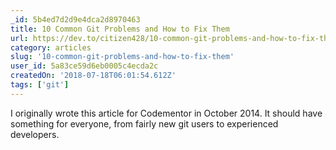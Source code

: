 ```yaml
---
_id: 5b4ed7d2d9e4dca2d8970463
title: 10 Common Git Problems and How to Fix Them
url: https://dev.to/citizen428/10-common-git-problems-and-how-to-fix-them-234o
category: articles
slug: '10-common-git-problems-and-how-to-fix-them'
user_id: 5a83ce59d6eb0005c4ecda2c
createdOn: '2018-07-18T06:01:54.612Z'
tags: ['git']
---
```


I originally wrote this article for Codementor in October 2014. It should have something for everyone, from fairly new git users to experienced developers.


